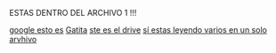 ESTAS DENTRO DEL ARCHIVO 1 !!!

[google esto es](https://www.google.com)
[Gatita](https://www.youtube.com/watch?v=msVB4L2Hrfk)
[ste es el drive](https://drive.google.com/file/d/17i48hwgL0b3gxMNR2f6hRBRnnJZhVf9E/view?usp=share_link)
[sí estas leyendo varios en un solo arvhivo](https://nodejs.org/aphtml#fspromisesreadfilepath-options)
